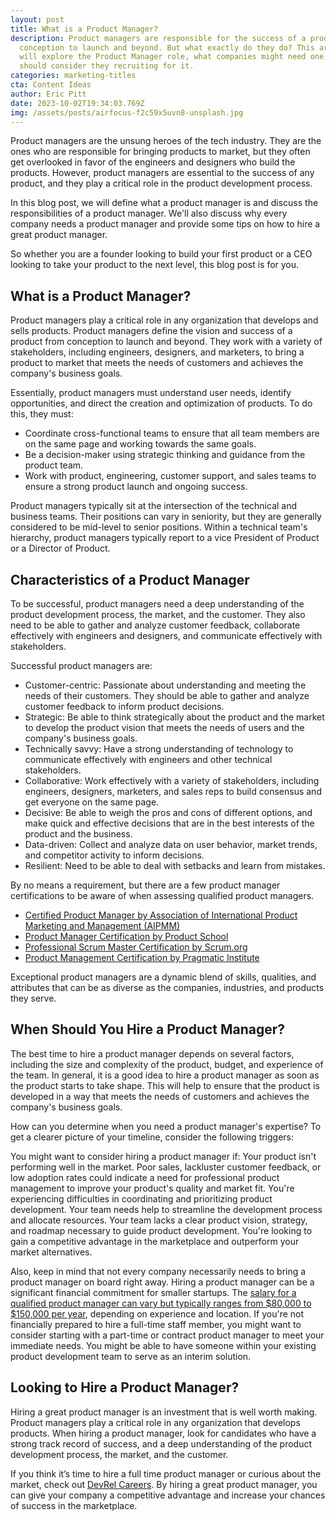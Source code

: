 ```yaml
---
layout: post
title: What is a Product Manager?
description: Product managers are responsible for the success of a product from
  conception to launch and beyond. But what exactly do they do? This article
  will explore the Product Manager role, what companies might need one, and when
  should consider they recruiting for it.
categories: marketing-titles
cta: Content Ideas
author: Eric Pitt
date: 2023-10-02T19:34:03.769Z
img: /assets/posts/airfocus-f2c59x5uvn8-unsplash.jpg
---
```

Product managers are the unsung heroes of the tech industry. They are the ones who are responsible for bringing products to market, but they often get overlooked in favor of the engineers and designers who build the products. However, product managers are essential to the success of any product, and they play a critical role in the product development process.

In this blog post, we will define what a product manager is and discuss the responsibilities of a product manager. We'll also discuss why every company needs a product manager and provide some tips on how to hire a great product manager.

So whether you are a founder looking to build your first product or a CEO looking to take your product to the next level, this blog post is for you.

## What is a Product Manager?

Product managers play a critical role in any organization that develops and sells products. Product managers define the vision and success of a product from conception to launch and beyond. They work with a variety of stakeholders, including engineers, designers, and marketers, to bring a product to market that meets the needs of customers and achieves the company's business goals.

Essentially, product managers must understand user needs, identify opportunities, and direct the creation and optimization of products. To do this, they must:

- Coordinate cross-functional teams to ensure that all team members are on the same page and working towards the same goals.
- Be a decision-maker using strategic thinking and guidance from the product team.
- Work with product, engineering, customer support, and sales teams to ensure a strong product launch and ongoing success.

Product managers typically sit at the intersection of the technical and business teams. Their positions can vary in seniority, but they are generally considered to be mid-level to senior positions. Within a technical team's hierarchy, product managers typically report to a vice President of Product or a Director of Product.

## Characteristics of a Product Manager
To be successful, product managers need a deep understanding of the product development process, the market, and the customer. They also need to be able to gather and analyze customer feedback, collaborate effectively with engineers and designers, and communicate effectively with stakeholders.

Successful product managers are:

- Customer-centric: Passionate about understanding and meeting the needs of their customers. They should be able to gather and analyze customer feedback to inform product decisions.
- Strategic: Be able to think strategically about the product and the market to develop the product vision that meets the needs of users and the company's business goals.
- Technically savvy: Have a strong understanding of technology to communicate effectively with engineers and other technical stakeholders.
- Collaborative: Work effectively with a variety of stakeholders, including engineers, designers, marketers, and sales reps to build consensus and get everyone on the same page.
- Decisive: Be able to weigh the pros and cons of different options, and make quick and effective decisions that are in the best interests of the product and the business.
- Data-driven: Collect and analyze data on user behavior, market trends, and competitor activity to inform decisions.
- Resilient: Need to be able to deal with setbacks and learn from mistakes.

By no means a requirement, but there are a few product manager certifications to be aware of when assessing qualified product managers.

- [Certified Product Manager by Association of International Product Marketing and Management (AIPMM)](https://aipmm.com/cpm)
- [Product Manager Certification by Product School](https://productschool.com/product-manager-certification)
- [Professional Scrum Master Certification by Scrum.org](https://www.scrum.org/assessments/professional-scrum-master-i-certification)
- [Product Management Certification by Pragmatic Institute](https://www.pragmaticinstitute.com/product/product-management-certification/)

Exceptional product managers are a dynamic blend of skills, qualities, and attributes that can be as diverse as the companies, industries, and products they serve. 

## When Should You Hire a Product Manager?

The best time to hire a product manager depends on several factors, including the size and complexity of the product, budget, and experience of the team. In general, it is a good idea to hire a product manager as soon as the product starts to take shape. This will help to ensure that the product is developed in a way that meets the needs of customers and achieves the company's business goals.

How can you determine when you need a product manager's expertise? To get a clearer picture of your timeline, consider the following triggers:

You might want to consider hiring a product manager if:
Your product isn't performing well in the market. Poor sales, lackluster customer feedback, or low adoption rates could indicate a need for professional product management to improve your product's quality and market fit.
You're experiencing difficulties in coordinating and prioritizing product development. Your team needs help to streamline the development process and allocate resources.
Your team lacks a clear product vision, strategy, and roadmap necessary to guide product development.
You're looking to gain a competitive advantage in the marketplace and outperform your market alternatives.

Also, keep in mind that not every company necessarily needs to bring a product manager on board right away. Hiring a product manager can be a significant financial commitment for smaller startups. The [salary for a qualified product manager can vary but typically ranges from $80,000 to $150,000 per year](https://www.glassdoor.com/Salaries/product-manager-salary-SRCH_KO0,15.htm), depending on experience and location. If you're not financially prepared to hire a full-time staff member, you might want to consider starting with a part-time or contract product manager to meet your immediate needs. You might be able to have someone within your existing product development team to serve as an interim solution.

## Looking to Hire a Product Manager?
Hiring a great product manager is an investment that is well worth making. Product managers play a critical role in any organization that develops products. When hiring a product manager, look for candidates who have a strong track record of success, and a deep understanding of the product development process, the market, and the customer. 

If you think it’s time to hire a full time product manager or curious about the market, check out [DevRel Careers](https://devrelcareers.com/). By hiring a great product manager, you can give your company a competitive advantage and increase your chances of success in the marketplace.

